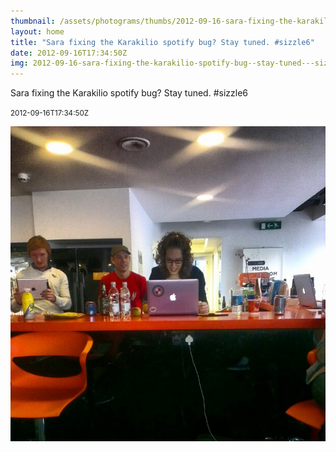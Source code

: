 ```yaml
---
thumbnail: /assets/photograms/thumbs/2012-09-16-sara-fixing-the-karakilio-spotify-bug--stay-tuned---sizzle6.jpg
layout: home
title: "Sara fixing the Karakilio spotify bug? Stay tuned. #sizzle6"
date: 2012-09-16T17:34:50Z
img: 2012-09-16-sara-fixing-the-karakilio-spotify-bug--stay-tuned---sizzle6.jpg
---
```


Sara fixing the Karakilio spotify bug? Stay tuned. #sizzle6

<small>2012-09-16T17:34:50Z</small>

![Sara fixing the Karakilio spotify bug? Stay tuned. #sizzle6](2012-09-16-sara-fixing-the-karakilio-spotify-bug--stay-tuned---sizzle6.jpg)
